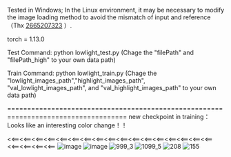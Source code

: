 Tested in Windows; In the Linux environment, it may be necessary to modify the image loading method to avoid the mismatch of input and reference（Thx [2665207323](https://github.com/hitzhangyu/FLW-Net/issues/10) ）.

torch = 1.13.0

Test Command: python lowlight_test.py
(Chage the "filePath" and "filePath_high" to your own data path)


Train Command: python lowlight_train.py 
(Chage the "lowlight_images_path","highlight_images_path", "val_lowlight_images_path", and "val_highlight_images_path" to your own data path)

====================================================================================
new checkpoint in training：Looks like an interesting color change！！

<<==<<==<<==<<==<<==<<==<<==<<==<<==<<==<<==<<==<<==<<==<<==<<==<<==<<==<<==<<==<<==
![image](https://github.com/hitzhangyu/FLW-Net/assets/30136020/a4614d6f-52dc-44ac-a9a0-5426111d12f8)
![image](https://github.com/hitzhangyu/FLW-Net/assets/30136020/c09511cc-11bd-40ee-b2a5-5de4aaf6849b)
![999_3](https://github.com/hitzhangyu/FLW-Net/assets/30136020/cd9ce204-768d-4a08-9df4-2baafa72fb75)
![1099_5](https://github.com/hitzhangyu/FLW-Net/assets/30136020/b9d40da9-ff48-47e1-a6a4-98d4f7641d75)
![208](https://github.com/hitzhangyu/FLW-Net/assets/30136020/116dc8f5-011d-4eff-b783-130d2ba7306a)
![155](https://github.com/hitzhangyu/FLW-Net/assets/30136020/f6d681f5-e67c-47a0-aa55-398db06ece54)

